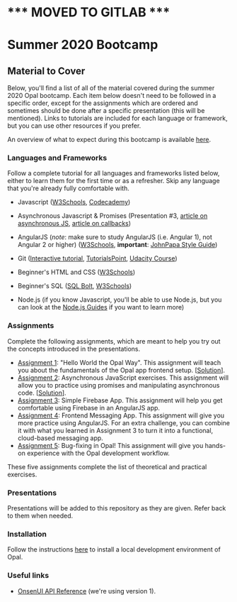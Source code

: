 # *** MOVED TO GITLAB ***

# Summer 2020 Bootcamp

## Material to Cover

Below, you'll find a list of all of the material covered during the summer 2020 Opal bootcamp. Each item below doesn't need to be 
followed in a specific order, except for the assignments which are ordered and sometimes should be done after a specific presentation 
(this will be mentioned). Links to tutorials are included for each language or framework, but you can use other resources 
if you prefer.

An overview of what to expect during this bootcamp is available [here](./overview.md).

### Languages and Frameworks

Follow a complete tutorial for all languages and frameworks listed below, either to learn them for the first time or as a refresher. 
Skip any language that you're already fully comfortable with.

* Javascript ([W3Schools](https://www.w3schools.com/js/), [Codecademy](https://www.codecademy.com/learn/learn-javascript))

* Asynchronous Javascript & Promises (Presentation #3, [article on asynchronous JS](http://blog.thefirehoseproject.com/posts/exactly-makes-javascript-weird-programming-language/), [article on callbacks](https://www.pluralsight.com/guides/introduction-to-asynchronous-javascript))

* AngularJS (*note*: make sure to study AngularJS (i.e. Angular 1), not Angular 2 or higher) ([W3Schools](https://www.w3schools.com/angular/default.asp), **important**: [JohnPapa Style Guide](https://github.com/johnpapa/angular-styleguide/blob/master/a1/README.md))

* Git ([Interactive tutorial](https://learngitbranching.js.org/), [TutorialsPoint](https://www.tutorialspoint.com/git/index.htm), [Udacity Course](https://www.udacity.com/course/version-control-with-git--ud123))

* Beginner's HTML and CSS ([W3Schools](https://www.w3schools.com/))

* Beginner's SQL ([SQL Bolt](https://sqlbolt.com/), [W3Schools](https://www.w3schools.com/sql/))

* Node.js (if you know Javascript, you'll be able to use Node.js, but you can look at the [Node.js Guides](https://nodejs.org/en/docs/guides/) if you want to learn more)

### Assignments

Complete the following assignments, which are meant to help you try out the concepts introduced in the presentations.

  - [Assignment 1](https://github.com/Opal-teaching/hello-world): "Hello World the Opal Way". This assignment will teach you about the fundamentals of the Opal app frontend setup. [[Solution](https://github.com/Opal-teaching/hello-world-solution)].
  - [Assignment 2](https://github.com/Opal-teaching/async_js_assignment): Asynchronous JavaScript exercises. This assignment will allow you to practice using promises and manipulating asynchronous code. [[Solution](https://github.com/Opal-teaching/async_js_assignment_solution)].
  - [Assignment 3](https://github.com/Opal-teaching/firebase-simple-app): Simple Firebase App. This assignment will help you get comfortable using Firebase in an AngularJS app.
  - [Assignment 4](https://github.com/Opal-teaching/messaging-app): Frontend Messaging App. This assignment will give you more practice using AngularJS. For an extra challenge, you can combine it with what you learned in Assignment 3 to turn it into a functional, cloud-based messaging app.
  - [Assignment 5](https://github.com/Opal-teaching/bug-fixing): Bug-fixing in Opal! This assignment will give you hands-on experience with the Opal development workflow.

These five assignments complete the list of theoretical and practical exercises.

### Presentations

Presentations will be added to this repository as they are given. Refer back to them when needed.

### Installation

Follow the instructions [here](https://github.com/Opal-teaching/opal-backend-wiki/blob/master/installation-guide.md) to install 
a local development environment of Opal.

### Useful links

* [OnsenUI API Reference](https://onsen.io/v1/reference/javascript.html) (we're using version 1).

